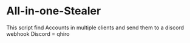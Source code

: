 # All-in-one-Stealer
This script find Accounts in multiple clients and send them to a discord webhook
Discord = qhiro
